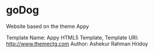 # goDog

Website based on the theme Appy

Template Name: Appy HTML5 Template,
Template URI: http://www.themectg.com
Author: Ashekur Rahman Hridoy
